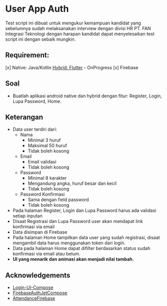 # User App Auth
Test script ini dibuat untuk mengukur kemampuan kandidat yang sebelumnya sudah melaksanakan interview dengan divisi HR PT. FAN Integrasi Teknologi dengan harapan kandidat dapat menyelesaikan test script ini dengan sebaik mungkin.

## Requirement:
[x] Native: Java/Kotlin
[Hybrid: Flutter](https://github.com/RobbyAkbar/UserAppFlutter) - OnProgress
[x] Firebase

## Soal
- Buatlah aplikasi android native dan hybrid dengan fitur: Register, Login, Lupa Password, Home.

## Keterangan
- Data user terdiri dari:
    * Nama
        * Minimal 3 huruf
        * Maksimal 50 huruf
        * Tidak boleh kosong
    * Email
        * Email validasi
        * Tidak boleh kosong
    * Password
        * Minimal 8 karakter
        * Mengandung angka, huruf besar dan kecil
        * Tidak boleh kosong
    * Password Konfirmasi
        * Sama dengan field password
        * Tidak boleh kosong
- Pada halaman Register, Login dan Lupa Password harus ada validasi setiap inputan
- Disaat Registrasi dan Lupa Password user akan mendapat link konfirmasi via email
- Data disimpan di Firebase
- Pada halaman Home tampilkan data user yang sudah registrasi, disaat mengambil data harus menggunakan token dari login.
- Data pada halaman Home dapat difilter berdasarkan status sudah konfirmasi via email atau belum.
- **UI yang menarik dan animasi akan menjadi nilai tambah.**

## Acknowledgements
- [Login-UI-Compose](https://github.com/B-L-Studios/Login-UI-Compose)
- [FirebaseAuthJetCompose](https://github.com/meshramaravind/FirebaseAuthJetCompose)
- [AttendanceFirebase](https://github.com/verindrarizya/AttendanceFirebase)
